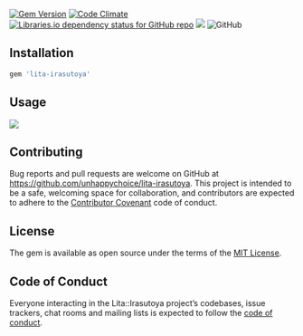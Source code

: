[![Gem Version](https://badge.fury.io/rb/lita-irasutoya.svg)](https://badge.fury.io/rb/lita-irasutoya)
[![Code Climate](https://codeclimate.com/github/unhappychoice/lita-irasutoya/badges/gpa.svg)](https://codeclimate.com/github/unhappychoice/lita-irasutoya)
[![Libraries.io dependency status for GitHub repo](https://img.shields.io/librariesio/github/unhappychoice/lita-irasutoya.svg)](https://libraries.io/github/unhappychoice/lita-irasutoya)
![](http://ruby-gem-downloads-badge.herokuapp.com/lita-irasutoya?type=total)
![GitHub](https://img.shields.io/github/license/unhappychoice/lita-irasutoya.svg)

## Installation

```ruby
gem 'lita-irasutoya'
```

## Usage

![](https://github.com/unhappychoice/lita-irasutoya/raw/master/images/usage.png)

## Contributing

Bug reports and pull requests are welcome on GitHub at https://github.com/unhappychoice/lita-irasutoya. This project is intended to be a safe, welcoming space for collaboration, and contributors are expected to adhere to the [Contributor Covenant](http://contributor-covenant.org) code of conduct.

## License

The gem is available as open source under the terms of the [MIT License](https://opensource.org/licenses/MIT).

## Code of Conduct

Everyone interacting in the Lita::Irasutoya project’s codebases, issue trackers, chat rooms and mailing lists is expected to follow the [code of conduct](https://github.com/unhappychoice/lita-irasutoya/blob/master/CODE_OF_CONDUCT.md).
